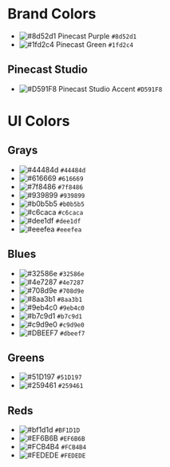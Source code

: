 # Brand Colors

- ![#8d52d1](https://placehold.it/15/8d52d1/000000?text=+) Pinecast Purple `#8d52d1`
- ![#1fd2c4](https://placehold.it/15/1fd2c4/000000?text=+) Pinecast Green `#1fd2c4`

## Pinecast Studio

- ![#D591F8](https://placehold.it/15/D591F8/000000?text=+) Pinecast Studio Accent `#D591F8`

# UI Colors

## Grays

- ![#44484d](https://placehold.it/15/44484d/000000?text=+) `#44484d`
- ![#616669](https://placehold.it/15/616669/000000?text=+) `#616669`
- ![#7f8486](https://placehold.it/15/7f8486/000000?text=+) `#7f8486`
- ![#939899](https://placehold.it/15/939899/000000?text=+) `#939899`
- ![#b0b5b5](https://placehold.it/15/b0b5b5/000000?text=+) `#b0b5b5`
- ![#c6caca](https://placehold.it/15/c6caca/000000?text=+) `#c6caca`
- ![#dee1df](https://placehold.it/15/dee1df/000000?text=+) `#dee1df`
- ![#eeefea](https://placehold.it/15/eeefea/000000?text=+) `#eeefea`

## Blues

- ![#32586e](https://placehold.it/15/32586e/000000?text=+) `#32586e`
- ![#4e7287](https://placehold.it/15/4e7287/000000?text=+) `#4e7287`
- ![#708d9e](https://placehold.it/15/708d9e/000000?text=+) `#708d9e`
- ![#8aa3b1](https://placehold.it/15/8aa3b1/000000?text=+) `#8aa3b1`
- ![#9eb4c0](https://placehold.it/15/9eb4c0/000000?text=+) `#9eb4c0`
- ![#b7c9d1](https://placehold.it/15/b7c9d1/000000?text=+) `#b7c9d1`
- ![#c9d9e0](https://placehold.it/15/c9d9e0/000000?text=+) `#c9d9e0`
- ![#DBEEF7](https://placehold.it/15/DBEEF7/000000?text=+) `#dbeef7`

## Greens

- ![#51D197](https://placehold.it/15/51D197/000000?text=+) `#51D197`
- ![#259461](https://placehold.it/15/259461/000000?text=+) `#259461`

## Reds

- ![#bf1d1d](https://placehold.it/15/bf1d1d/000000?text=+) `#BF1D1D`
- ![#EF6B6B](https://placehold.it/15/EF6B6B/000000?text=+) `#EF6B6B`
- ![#FCB4B4](https://placehold.it/15/FCB4B4/000000?text=+) `#FCB4B4`
- ![#FEDEDE](https://placehold.it/15/FEDEDE/000000?text=+) `#FEDEDE`
